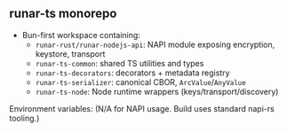 ## runar-ts monorepo

- Bun-first workspace containing:
  - `runar-rust/runar-nodejs-api`: NAPI module exposing encryption, keystore, transport
  - `runar-ts-common`: shared TS utilities and types
  - `runar-ts-decorators`: decorators + metadata registry
  - `runar-ts-serializer`: canonical CBOR, `ArcValue`/`AnyValue`
  - `runar-ts-node`: Node runtime wrappers (keys/transport/discovery)

Environment variables:
  (N/A for NAPI usage. Build uses standard napi-rs tooling.)


